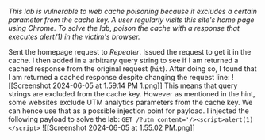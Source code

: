 *This lab is vulnerable to web cache poisoning because it excludes a certain parameter from the cache key. A user regularly visits this site's home page using Chrome.
To solve the lab, poison the cache with a response that executes alert(1) in the victim's browser.*

Sent the homepage request to *Repeater*. Issued the request to get it in the cache. I then added in a arbitrary query string to see if I am returned a cached response from the original request (`hit`).
After doing so, I found that I am returned a cached response despite changing the request line:
![[Screenshot 2024-06-05 at 1.59.14 PM 1.png]]
This means that query strings are excluded from the cache key. However as mentioned in the hint, some websites exclude UTM analytics parameters from the cache key. 
We can hence use that as a possible injection point for payload. 
I injected the following payload to solve the lab:
`GET /?utm_content='/><script>alert(1)</script>`
![[Screenshot 2024-06-05 at 1.55.02 PM.png]]